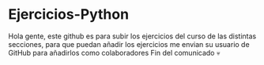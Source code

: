 # Ejercicios-Python
Hola gente, este github es para subir los ejercicios del curso de las distintas secciones, para que puedan añadir los ejercicios me envian su usuario de GitHub 
para añadirlos como colaboradores
Fin del comunicado 💀
